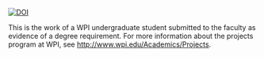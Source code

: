 [![DOI](https://zenodo.org/badge/164902860.svg)](https://zenodo.org/badge/latestdoi/164902860)

This is the work of a WPI undergraduate student submitted to the faculty as evidence of a degree
requirement. For more information about the projects program at WPI, see
http://www.wpi.edu/Academics/Projects.
